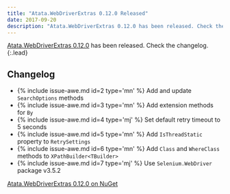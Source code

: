 ```yaml
---
title: "Atata.WebDriverExtras 0.12.0 Released"
date: 2017-09-20
description: "Atata.WebDriverExtras 0.12.0 has been released. Check the changelog."
---
```


[Atata.WebDriverExtras 0.12.0](https://www.nuget.org/packages/Atata.WebDriverExtras/0.12.0) has been released. Check the changelog.
{:.lead}

<a id="changelog" class="header-anchor"></a>

## Changelog

* {% include issue-awe.md id=2 type='mn' %} Add and update `SearchOptions` methods
* {% include issue-awe.md id=3 type='mn' %} Add extension methods for `By`
* {% include issue-awe.md id=4 type='mj' %} Set default retry timeout to 5 seconds
* {% include issue-awe.md id=5 type='mn' %} Add `IsThreadStatic` property to `RetrySettings`
* {% include issue-awe.md id=6 type='mn' %} Add `Class` and `WhereClass` methods to `XPathBuilder<TBuilder>`
* {% include issue-awe.md id=7 type='mj' %} Use `Selenium.WebDriver` package v3.5.2

<p class="lead lead-footer">
    <a href="https://www.nuget.org/packages/Atata.WebDriverExtras/0.12.0"><span class="glyphicon glyphicon-download-alt" aria-hidden="true"></span> Atata.WebDriverExtras 0.12.0 on NuGet</a>
</p>